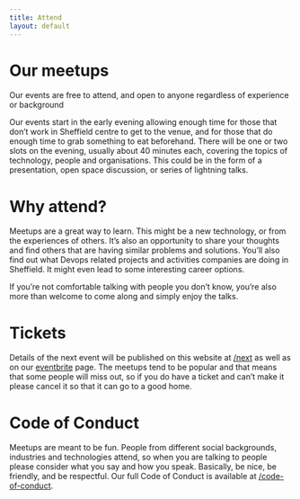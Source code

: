 ```yaml
---
title: Attend
layout: default
---
```


# Our meetups

Our events are free to attend, and open to anyone regardless of experience or background

Our events start in the early evening allowing enough time for those that don’t work in Sheffield centre to get to the venue, and for those that do enough time to grab something to eat beforehand. There will be one or two slots on the evening, usually about 40 minutes each, covering the topics of technology, people and organisations. This could be in the form of a presentation, open space discussion, or series of lightning talks.

# Why attend?

Meetups are a great way to learn. This might be a new technology, or from the experiences of others. It’s also an opportunity to share your thoughts and find others that are having similar problems and solutions. You’ll also find out what Devops related projects and activities companies are doing in Sheffield. It might even lead to some interesting career options.

If you’re not comfortable talking with people you don’t know, you’re also more than welcome to come along and simply enjoy the talks.

# Tickets

Details of the next event will be published on this website at [/next](/next) as well as on our [eventbrite](https://www.eventbrite.co.uk/o/sheffielddevops-9701562868) page. The meetups tend to be popular and that means that some people will miss out, so if you do have a ticket and can’t make it please cancel it so that it can go to a good home.

# Code of Conduct

Meetups are meant to be fun. People from different social backgrounds, industries and technologies attend, so when you are talking to people please consider what you say and how you speak. Basically, be nice, be friendly, and be respectful. Our full Code of Conduct is available at [/code-of-conduct](/code-of-conduct).
